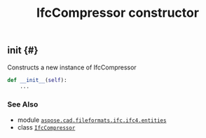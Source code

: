 ﻿---
title: IfcCompressor constructor
second_title: Aspose.CAD for Python via .NET API References
description: 
type: docs
weight: 10
url: /python-net/aspose.cad.fileformats.ifc.ifc4.entities/ifccompressor/__init__/
is_root: false
---

## __init__ {#}

Constructs a new instance of IfcCompressor



```python
def __init__(self):
    ...
```





### See Also
* module [`aspose.cad.fileformats.ifc.ifc4.entities`](../../)
* class [`IfcCompressor`](/cad/python-net/aspose.cad.fileformats.ifc.ifc4.entities/ifccompressor)
